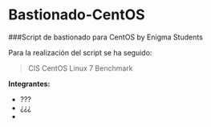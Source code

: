 # Bastionado-CentOS

###Script de bastionado para CentOS by Enigma Students

Para la realización del script se ha seguido: 
> CIS CentOS Linux 7 Benchmark

**Integrantes:**
* ???
* ¿¿¿
* 
